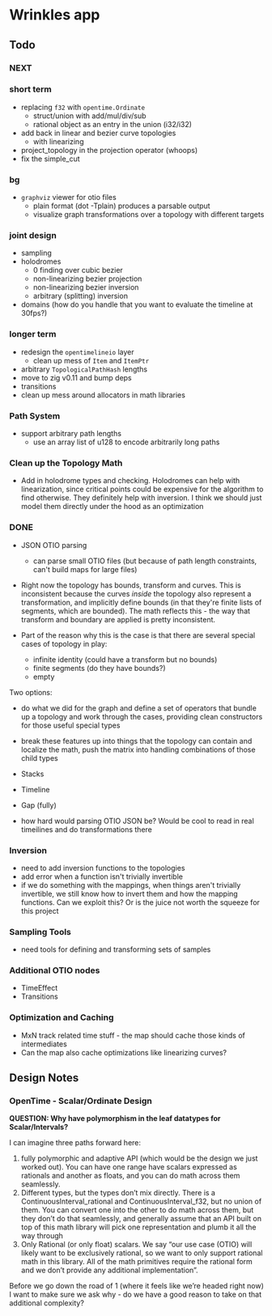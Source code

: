 # Wrinkles app

## Todo

### NEXT

### short term
* replacing `f32` with `opentime.Ordinate`
    * struct/union with add/mul/div/sub
    * rational object as an entry in the union (i32/i32)
* add back in linear and bezier curve topologies
    * with linearizing
* project_topology in the projection operator (whoops)
* fix the simple_cut

### bg
* `graphviz` viewer for otio files
    * plain format (dot -Tplain) produces a parsable output
    * visualize graph transformations over a topology with different targets

### joint design
* sampling
* holodromes
    * 0 finding over cubic bezier
    * non-linearizing bezier projection
    * non-linearizing bezier inversion
    * arbitrary (splitting) inversion
* domains (how do you handle that you want to evaluate the timeline at 30fps?)

### longer term
* redesign the `opentimelineio` layer
    * clean up mess of `Item` and `ItemPtr`
* arbitrary `TopologicalPathHash` lengths
* move to zig v0.11 and bump deps
* transitions
* clean up mess around allocators in math libraries

### Path System

* support arbitrary path lengths
    * use an array list of u128 to encode arbitrarily long paths

### Clean up the Topology Math

- Add in holodrome types and checking.  Holodromes can help with linearization,
  since critical points could be expensive for the algorithm to find otherwise.
  They definitely help with inversion.  I think we should just model them
  directly under the hood as an optimization

### DONE
* JSON OTIO parsing
    * can parse small OTIO files (but because of path length constraints, can't
      build maps for large files)
 
* Right now the topology has bounds, transform and curves.  This is
  inconsistent because the curves _inside_ the topology also represent a
  transformation, and implicitly define bounds (in that they're finite lists of
  segments, which are bounded).  The math reflects this - the way that
  transform and boundary are applied is pretty inconsistent.

* Part of the reason why this is the case is that there are several special
  cases of topology in play:
    * infinite identity (could have a transform but no bounds)
    * finite segments (do they have bounds?)
    * empty

Two options:
* do what we did for the graph and define a set of operators that bundle up a
  topology and work through the cases, providing clean constructors for those
  useful special types
* break these features up into things that the topology can contain and
  localize the math, push the matrix into handling combinations of those child
  types

* Stacks
* Timeline
* Gap (fully)

* how hard would parsing OTIO JSON be?  Would be cool to read in real
  timeilines and do transformations there

### Inversion

* need to add inversion functions to the topologies
* add error when a function isn't trivially invertible
* if we do something with the mappings, when things aren't trivially
  invertible, we still know how to invert them and how the mapping functions.
  Can we exploit this? Or is the juice not worth the squeeze for this project

### Sampling Tools

* need tools for defining and transforming sets of samples

### Additional OTIO nodes

* TimeEffect
* Transitions

### Optimization and Caching

* MxN track related time stuff - the map should cache those kinds of intermediates
* Can the map also cache optimizations like linearizing curves?

## Design Notes

### OpenTime - Scalar/Ordinate Design

**QUESTION: Why have polymorphism in the leaf datatypes for Scalar/Intervals?**

I can imagine three paths forward here:

1. fully polymorphic and adaptive API (which would be the design we just worked
   out).  You can have one range have scalars expressed as rationals and
   another as floats, and you can do math across them seamlessly.
2. Different types, but the types don’t mix directly.  There is a
   ContinuousInterval_rational and ContinuousInterval_f32, but no union of
   them.  You can convert one into the other to do math across them, but they
   don’t do that seamlessly, and generally assume that an API built on top of
   this math library will pick one representation and plumb it all the way
   through
3. Only Rational (or only float) scalars.  We say “our use case (OTIO) will
   likely want to be exclusively rational, so we want to only support rational
   math in this library.  All of the math primitives require the rational form
   and we don’t provide any additional implementation”.

Before we go down the road of 1 (where it feels like we’re headed right now) I
want to make sure we ask why - do we have a good reason to take on that
additional complexity?
